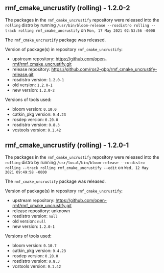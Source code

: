 ## rmf_cmake_uncrustify (rolling) - 1.2.0-2

The packages in the `rmf_cmake_uncrustify` repository were released into the `rolling` distro by running `/usr/bin/bloom-release --rosdistro rolling --track rolling rmf_cmake_uncrustify` on `Mon, 17 May 2021 02:53:56 -0000`

The `rmf_cmake_uncrustify` package was released.

Version of package(s) in repository `rmf_cmake_uncrustify`:

- upstream repository: https://github.com/open-rmf/rmf_cmake_uncrustify.git
- release repository: https://github.com/ros2-gbp/rmf_cmake_uncrustify-release.git
- rosdistro version: `1.2.0-1`
- old version: `1.2.0-1`
- new version: `1.2.0-2`

Versions of tools used:

- bloom version: `0.10.0`
- catkin_pkg version: `0.4.23`
- rosdep version: `0.20.0`
- rosdistro version: `0.8.3`
- vcstools version: `0.1.42`


## rmf_cmake_uncrustify (rolling) - 1.2.0-1

The packages in the `rmf_cmake_uncrustify` repository were released into the `rolling` distro by running `/usr/local/bin/bloom-release --rosdistro rolling --track rolling rmf_cmake_uncrustify --edit` on `Wed, 12 May 2021 09:49:58 -0000`

The `rmf_cmake_uncrustify` package was released.

Version of package(s) in repository `rmf_cmake_uncrustify`:

- upstream repository: https://github.com/open-rmf/rmf_cmake_uncrustify.git
- release repository: unknown
- rosdistro version: `null`
- old version: `null`
- new version: `1.2.0-1`

Versions of tools used:

- bloom version: `0.10.7`
- catkin_pkg version: `0.4.23`
- rosdep version: `0.20.0`
- rosdistro version: `0.8.3`
- vcstools version: `0.1.42`



